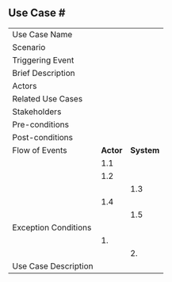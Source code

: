 ## Use Case \#

||||
|---|---|---|
|Use Case Name||
|Scenario||
|Triggering Event||
|Brief Description||
|Actors||
|Related Use Cases||
|Stakeholders||
|Pre-conditions||
|Post-conditions||
|Flow of Events|**Actor**|**System**|
||1.1||
||1.2||
|||1.3|
||1.4||
|||1.5|
|Exception Conditions|||
||1.||
|||2.|
|Use Case Description||